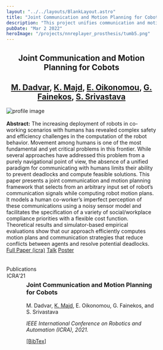 ```yaml
---
layout: "../../layouts/BlankLayout.astro"
title: "Joint Communication and Motion Planning for Cobots"
description: "This project unifies communication and motion planning to enrich human-robot interaction, to prevent potential deadlocks and freezing situations, and to maintain the planning efficiency in terms of raveled distances."
pubDate: "Mar 2 2022"
heroImage: "/projects/nnreplayer_prosthesis/tumb5.png"
---
```

<style>
    * {
      box-sizing: border-box;
    }

    /* Create two unequal columns that floats next to each other */
    .column {
      float: left;
      padding: 1px;
    }

    .left {
      width: 13%;
    }

    .right {
      width: 87%;
    }

    /* Clear floats after the columns */
    .row:after {
      content: "";
      display: table;
      clear: both;
    }
</style>
<div class="mb-5">
    <h2 style="text-align:center " id="center" class="text-4xl w-full font-bold ">Joint Communication and Motion Planning for Cobots</h2>
  </div>
<div class="mb-5">
    <h2 style="text-align:center" id="center" class="font-light text-2xl w-full font-bold "><a
        href="https://www.mdadvar.net/home"
        >M. Dadvar</a
      >, <a
        href="https://k1majd.github.io"
        >K. Majd</a
      >, <a 
        href="https://www.linkedin.com/in/elena-oikonomou/"
        >E. Oikonomou</a
      >, <a
        href="https://fainekos.net"
        >G. Fainekos</a
      >, <a
        href="http://siddharthsrivastava.net"
        >S.
        Srivastava</a
      ></h2>
  </div>
<div>
    <img
        src="/projects/nnreplayer_prosthesis/tumb4.jpg"
        alt="profile image"
    />
</div>
<br />
<div>
<div class="mb-10 text-justify">
    <b> Abstract:</b> 
     The increasing deployment of robots in co-working scenarios with humans has revealed complex safety and efficiency challenges in the computation of the robot behavior. Movement among humans is one of the most fundamental and yet critical problems in this frontier. While several approaches have addressed this problem from a purely navigational point of view, the absence of a unified paradigm for communicating with humans limits their ability to prevent deadlocks and compute feasible solutions. This paper presents a joint communication and motion planning framework that selects from an arbitrary input set of robot’s communication signals while computing robot motion plans. It models a human co-worker’s imperfect perception of these communications using a noisy sensor model and facilitates the specification of a variety of social/workplace compliance priorities with a flexible cost function. Theoretical results and simulator-based empirical evaluations show that our approach efficiently computes motion plans and communication strategies that reduce conflicts between agents and resolve potential deadlocks. 
  </div>
<div class=" col-xs-12 col-sm-2 ">
<div class="center">
    <div id="col_inner_id-638fba18b86c0" class="fw-col-inner" data-paddings="0px 0px 0px 0px">
		<a href="https://arxiv.org/pdf/2109.14004.pdf" target="_blank" id="button_35873d1d8b5611a5c514ec3437e68163" class="btn btn-primary" data-mtop="0" data-mbottom="0">Full Paper (icra)</a>
    <a href="https://www.youtube.com/watch?v=rFjrwiD0pSE&t=4s" target="_blank" id="button_c260602177e94629b947d73881f0eb0a" class="btn btn-primary" data-mtop="0" data-mbottom="0">Talk</a>
    <a href="/posters/poster_ICRA2022.png" target="_blank" id="button_c260602177e94629b947d73881f0eb0a" class="btn btn-primary" data-mtop="0" data-mbottom="0">Poster</a>
    </div>
</div>
</div>
<br />
<br />
</div>
  <div class="mb-5">
    <div class="text-3xl w-full font-bold">Publications</div>
  </div>
  <div class="row">
    <div class="column left">
      <span class="badge">ICRA'21</span>
    </div>
    <div class="column right">
      <h3 class="font-semibold mb-0.2 text-justify">
        Joint Communication and Motion Planning for Cobots
      </h3>
      <p class="font-light text-sm">
        M. Dadvar, <ins>K. Majd</ins>, E. Oikonomou, G. Fainekos, and S.
        Srivastava
      </p>
      <i class="font-light text-sm">
        IEEE International Conference on Robotics and Automation (ICRA), 2021.
      </i>
      <p class="my-2 text-justify"></p>
      <a href="/bib/icra22.txt">[BibTex]</a>
    </div>
  </div>